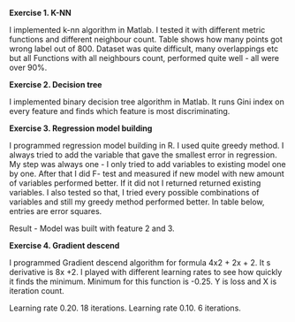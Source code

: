 **Exercise 1. K-NN**

I implemented k-nn algorithm in Matlab. I tested it with different metric functions and
different neighbour count. Table shows how many points got wrong label out of 800.
Dataset was quite difficult, many overlappings etc but all Functions with all neighbours
count, performed quite well - all were over 90%.

**Exercise 2. Decision tree**

I implemented binary decision tree algorithm in Matlab. It runs Gini index on every
feature and finds which feature is most discriminating.

**Exercise 3. Regression model building**

I programmed regression model building in R. I used quite greedy method. I always tried
to add the variable that gave the smallest error in regression. My step was always one - I
only tried to add variables to existing model one by one. After that I did F- test and
measured if new model with new amount of variables performed better. If it did not I
returned returned existing variables. I also tested so that, I tried every possible
combinations of variables and still my greedy method performed better. In table below,
entries are error squares.

Result - Model was built with feature 2 and 3.

**Exercise 4. Gradient descend**

I programmed Gradient descend algorithm for formula 4x2 + 2x + 2. It s derivative is 8x +2. 
I played with different learning rates to see how quickly it finds the minimum.
Minimum for this function is -0.25. Y is loss and X is iteration count.

Learning rate 0.20. 18 iterations.              Learning rate 0.10. 6 iterations.